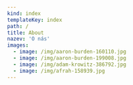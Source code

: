 ```yaml
---
kind: index
templateKey: index
path: /
title: About
nazev: 'O nás'
images:
  - image: /img/aaron-burden-160110.jpg
  - image: /img/aaron-burden-199008.jpg
  - image: /img/adam-krowitz-386792.jpg
  - image: /img/afrah-158939.jpg
---
```

